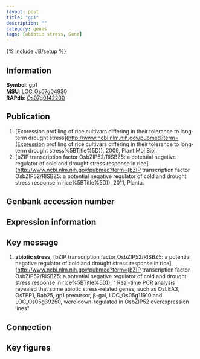 ```yaml
---
layout: post
title: "gp1"
description: ""
category: genes
tags: [abiotic stress, Gene]
---
```

{% include JB/setup %}

## Information
__Symbol__: gp1  
__MSU__: [LOC_Os07g04930](http://rice.plantbiology.msu.edu/cgi-bin/ORF_infopage.cgi?orf=LOC_Os07g04930)  
__RAPdb__: [Os07g0142200](http://rapdb.dna.affrc.go.jp/viewer/gbrowse_details/irgsp1?name=Os07g0142200)  

## Publication
1. [Expression profiling of rice cultivars differing in their tolerance to long-term drought stress](http://www.ncbi.nlm.nih.gov/pubmed?term=(Expression profiling of rice cultivars differing in their tolerance to long-term drought stress%5BTitle%5D)), 2009, Plant Mol Biol.
2. [bZIP transcription factor OsbZIP52/RISBZ5: a potential negative regulator of cold and drought stress response in rice](http://www.ncbi.nlm.nih.gov/pubmed?term=(bZIP transcription factor OsbZIP52/RISBZ5: a potential negative regulator of cold and drought stress response in rice%5BTitle%5D)), 2011, Planta.

## Genbank accession number

## Expression information

## Key message
1. __abiotic stress__, [bZIP transcription factor OsbZIP52/RISBZ5: a potential negative regulator of cold and drought stress response in rice](http://www.ncbi.nlm.nih.gov/pubmed?term=(bZIP transcription factor OsbZIP52/RISBZ5: a potential negative regulator of cold and drought stress response in rice%5BTitle%5D)), " Real-time PCR analysis revealed that some abiotic stress-related genes, such as OsLEA3, OsTPP1, Rab25, gp1 precursor, β-gal, LOC_Os05g11910 and LOC_Os05g39250, were down-regulated in OsbZIP52 overexpression lines"

## Connection

## Key figures


